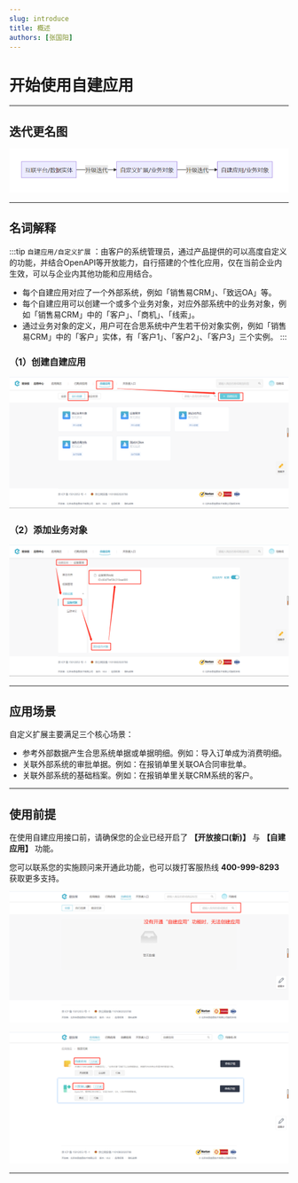 ```yaml
---
slug: introduce
title: 概述
authors: [张国阳]
---
```


# 开始使用自建应用

---
## 迭代更名图 

![image](images/迭代图.png)

---
## 名词解释

:::tip
`自建应用/自定义扩展` ：由客户的系统管理员，通过产品提供的可以高度自定义的功能，并结合OpenAPI等开放能力，自行搭建的个性化应用，仅在当前企业内生效，可以与企业内其他功能和应用结合。
- 每个自建应用对应了一个外部系统，例如「销售易CRM」、「致远OA」等。
- 每个自建应用可以创建一个或多个业务对象，对应外部系统中的业务对象，例如「销售易CRM」中的「客户」、「商机」、「线索」。
- 通过业务对象的定义，用户可在合思系统中产生若干份对象实例，例如「销售易CRM」中的「客户」实体，有「客户1」、「客户2」、「客户3」三个实例。
:::

### （1）创建自建应用

![image](images/自建应用/1.创建应用.png)

### （2）添加业务对象

![image](images/自建应用/2.添加业务对象.png)

---
## 应用场景
自定义扩展主要满足三个核心场景：

- 参考外部数据产生合思系统单据或单据明细。例如：导入订单成为消费明细。
- 关联外部系统的审批单据。例如：在报销单里关联OA合同审批单。
- 关联外部系统的基础档案。例如：在报销单里关联CRM系统的客户。

---
## 使用前提
在使用自建应用接口前，请确保您的企业已经开启了 **【开放接口(新)】** 与 **【自建应用】** 功能。

您可以联系您的实施顾问来开通此功能，也可以拨打客服热线 **400-999-8293** 获取更多支持。

![image](images/自建应用/1.没有相关charge.png)

![image](images/自建应用/2.需要开通的charge.png)

---


























